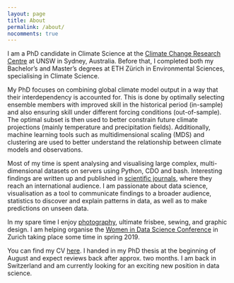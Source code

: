 ```yaml
---
layout: page
title: About
permalink: /about/
nocomments: true 
---
```


I am a PhD candidate in Climate Science at the [Climate Change Research Centre](http://www.ccrc.unsw.edu.au/ccrc-team/students/nadja-herger) at UNSW in Sydney, Australia. Before that, I completed both my Bachelor’s and Master’s degrees at ETH Zürich in Environmental Sciences, specialising in Climate Science.

My PhD focuses on combining global climate model output in a way that their interdependency is accounted for. This is done by optimally selecting ensemble members with improved skill in the historical period (in-sample) and also ensuring skill under different forcing conditions (out-of-sample). The optimal subset is then used to better constrain future climate projections (mainly temperature and precipitation fields). Additionally, machine learning tools such as multidimensional scaling (MDS) and clustering are used to better understand the relationship between climate models and observations.

Most of my time is spent analysing and visualising large complex, multi-dimensional datasets on servers using Python, CDO and bash. Interesting findings are written up and published in [scientific journals](publications.md), where they reach an international audience. I am passionate about data science, visualisation as a tool to communicate findings to a broader audience, statistics to discover and explain patterns in data, as well as to make predictions on unseen data.

In my spare time I enjoy [photography](https://500px.com/nadja_herger), ultimate frisbee, sewing, and graphic design. I am helping organise the [Women in Data Science Conference](https://www.wids.ch) in Zurich taking place some time in spring 2019.

You can find my CV <a href="https://www.dropbox.com/s/8f32bib8vxxlp2x/NadjaHerger_CV.pdf?dl=0" target="_blank">here</a>. I handed in my PhD thesis at the beginning of August and expect reviews back after approx. two months. I am back in Switzerland and am currently looking for an exciting new position in data science.
